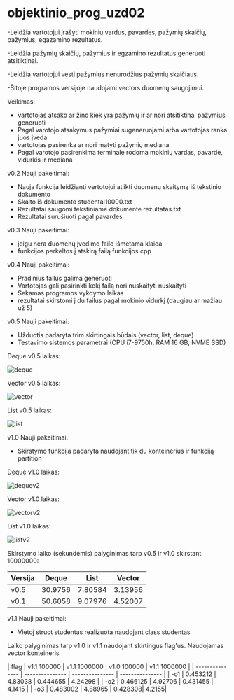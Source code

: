 # objektinio_prog_uzd02

-Leidžia vartotojui įrašyti mokiniu vardus, pavardes, pažymių skaičių, pažymius, egazamino rezultatus.

-Leidžia pažymių skaičių, pažymius ir egzamino rezultatus generuoti atsitiktinai.

-Leidžia vartotojui vesti pažymius nenurodžius pažymių skaičiaus.

-Šitoje programos versijoje naudojami vectors duomenų saugojimui.

Veikimas:

- vartotojas atsako ar žino kiek yra pažymių ir ar nori atsitiktinai pažymius generuoti
- Pagal varotojo atsakymus pažymiai sugeneruojami arba vartotojas ranka juos įveda
- vartotojas pasirenka ar nori matyti pažymių mediana
- Pagal varotojo pasirenkima terminale rodoma mokinių vardas, pavardė, vidurkis ir mediana

v0.2 Nauji pakeitimai:

- Nauja funkcija leidžianti vertotojui atlikti duomenų skaitymą iš tekstinio dokumento
- Skaito iš dokumento studentai10000.txt
- Rezultatai saugomi tekstiniame dokumente rezultatas.txt
- Rezultatai surušiuoti pagal pavardes

v0.3 Nauji pakeitimai:

- jeigu nėra duomenų įvedimo failo išmetama klaida
- funkcijos perkeltos į atskirą failą funkcijos.cpp

v0.4 Nauji pakeitimai:

- Pradinius failus galima generuoti
- Vartotojas gali pasirinkti kokį failą nori nuskaityti nuskaityti
- Sekamas programos vykdymo laikas
- rezultatai skirstomi į du failus pagal mokinio vidurkį (daugiau ar mažiau už 5)

v0.5 Nauji pakeitimai:
- Užduotis padaryta trim skirtingais būdais (vector, list, deque)
- Testavimo sistemos parametrai (CPU i7-9750h, RAM 16 GB, NVME SSD)

Deque v0.5 laikas:

![deque](https://user-images.githubusercontent.com/79286725/114936604-4dcacb00-9e45-11eb-904c-e7847d8b199b.png)

Vector v0.5 laikas:

![vector](https://user-images.githubusercontent.com/79286725/114936662-633ff500-9e45-11eb-8397-adc88199e18f.png)

List v0.5 laikas:

![list](https://user-images.githubusercontent.com/79286725/114936703-6f2bb700-9e45-11eb-9754-692609a352d1.png)

v1.0 Nauji pakeitimai:
- Skirstymo funkcija padaryta naudojant tik du konteinerius ir funkciją partition

Deque v1.0 laikas:

![dequev2](https://user-images.githubusercontent.com/79286725/114937532-93d45e80-9e46-11eb-99f9-4e77ea30b4f4.png)

Vector v1.0 laikas:

![vectorv2](https://user-images.githubusercontent.com/79286725/114937623-b2d2f080-9e46-11eb-9ac1-938de381e45c.png)

List v1.0 laikas:

![listv2](https://user-images.githubusercontent.com/79286725/114937659-bb2b2b80-9e46-11eb-8d96-7054b7e2fc19.png)

Skirstymo laiko (sekundėmis) palyginimas tarp  v0.5 ir v1.0 skirstant 10000000:

| Versija  | Deque | List | Vector |
| ------------- | ------------- | ------------- | ------------- |
| v0.5 | 30.9756  | 7.80584  | 3.13956 | 
| v0.1 | 50.6058 | 9.07976  | 4.52007 |

v1.1 Nauji pakeitimai:

- Vietoj struct studentas realizuota naudojant class studentas

Laiko palyginimas tarp v1.0 ir v1.1 naudojant skirtingus flag'us. Naudojamas vector konteineris 

| flag  | v1.1 100000 | v1.1 1000000 | v1.0 100000 | v1.1 1000000 |
| --------------- | --------------- | --------------- | --------------- |
| -o1 | 0.453212  | 4.83038  | 0.444655 | 4.24298 |
| -o2 | 0.466125 | 4.92706  | 0.431455 | 4.1415 |
| -o3 | 0.483002 | 4.88965  | 0.428308| 4.2155|


